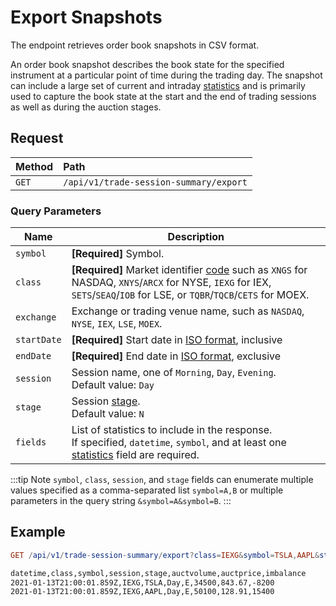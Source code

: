# Export Snapshots

The endpoint retrieves order book snapshots in CSV format.

An order book snapshot describes the book state for the specified instrument at a particular point of time during the trading day. The snapshot can include a large set of current and intraday [statistics](statistics-fields.md) and is primarily used to capture the book state at the start and the end of trading sessions as well as during the auction stages.

## Request

| **Method** | **Path** |
|:---|:---|
| `GET` | `/api/v1/trade-session-summary/export` |

### Query Parameters

| **Name** | **Description** |
|-----------|----------------|
| `symbol` | **[Required]** Symbol. |
| `class` | **[Required]** Market identifier [code](https://www.iso20022.org/market-identifier-codes) such as `XNGS` for NASDAQ, `XNYS`/`ARCX` for NYSE, `IEXG` for IEX, `SETS`/`SEAQ`/`IOB` for LSE, or `TQBR`/`TQCB`/`CETS` for MOEX. |
| `exchange` | Exchange or trading venue name, such as `NASDAQ`, `NYSE`, `IEX`, `LSE`, `MOEX`. |
| `startDate`  | **[Required]** Start date in [ISO format](../shared/date-format.md#supported-formats), inclusive |
| `endDate`  | **[Required]** End date in [ISO format](../shared/date-format.md#supported-formats), exclusive |
| `session` | Session name, one of `Morning`, `Day`, `Evening`.<br>Default value: `Day` |
| `stage` | Session [stage](./sessions.md).<br>Default value: `N` |
| `fields` | List of statistics to include in the response.<br>If specified, `datetime`, `symbol`, and at least one [statistics](statistics-fields.md) field are required. |

:::tip Note
`symbol`, `class`, `session`, and `stage` fields can enumerate multiple values specified as a comma-separated list `symbol=A,B` or multiple parameters in the query string `&symbol=A&symbol=B`.
:::

## Example

```elm
GET /api/v1/trade-session-summary/export?class=IEXG&symbol=TSLA,AAPL&stage=E&startDate=2021-01-13T00%3A00%3A00Z&endDate=2021-01-14T00%3A00%3A00Z&fields=datetime,class,symbol,session,stage,auctvolume,auctprice,imbalance
```

```txt
datetime,class,symbol,session,stage,auctvolume,auctprice,imbalance
2021-01-13T21:00:01.859Z,IEXG,TSLA,Day,E,34500,843.67,-8200
2021-01-13T21:00:01.859Z,IEXG,AAPL,Day,E,50100,128.91,15400
```